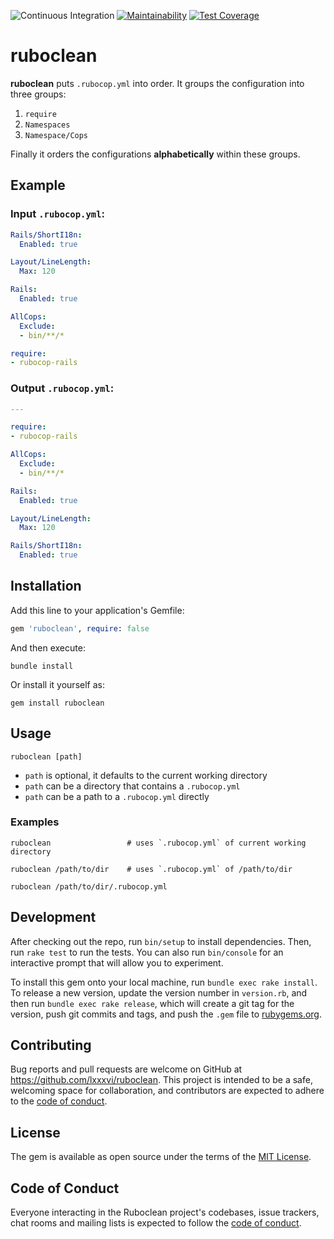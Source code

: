 ![Continuous Integration](https://github.com/lxxxvi/ruboclean/workflows/Continuous%20Integration/badge.svg)
[![Maintainability](https://api.codeclimate.com/v1/badges/a940762e1c0b27caa905/maintainability)](https://codeclimate.com/github/lxxxvi/ruboclean/maintainability)
[![Test Coverage](https://api.codeclimate.com/v1/badges/a940762e1c0b27caa905/test_coverage)](https://codeclimate.com/github/lxxxvi/ruboclean/test_coverage)

# ruboclean

**ruboclean** puts `.rubocop.yml` into order. It groups the configuration into three groups:

1. `require`
2. `Namespaces`
3. `Namespace/Cops`

Finally it orders the configurations **alphabetically** within these groups.

## Example

### Input `.rubocop.yml`:

```yml
Rails/ShortI18n:
  Enabled: true

Layout/LineLength:
  Max: 120

Rails:
  Enabled: true

AllCops:
  Exclude:
  - bin/**/*

require:
- rubocop-rails
```

### Output `.rubocop.yml`:

```yml
---

require:
- rubocop-rails

AllCops:
  Exclude:
  - bin/**/*

Rails:
  Enabled: true

Layout/LineLength:
  Max: 120

Rails/ShortI18n:
  Enabled: true

```


## Installation

Add this line to your application's Gemfile:

```ruby
gem 'ruboclean', require: false
```

And then execute:

```shell
bundle install
```

Or install it yourself as:

```shell
gem install ruboclean
```

## Usage

```shell
ruboclean [path]
```

* `path` is optional, it defaults to the current working directory
* `path` can be a directory that contains a `.rubocop.yml`
* `path` can be a path to a `.rubocop.yml` directly

### Examples

```shell
ruboclean                 # uses `.rubocop.yml` of current working directory
```

```shell
ruboclean /path/to/dir    # uses `.rubocop.yml` of /path/to/dir
```

```shell
ruboclean /path/to/dir/.rubocop.yml
```

## Development

After checking out the repo, run `bin/setup` to install dependencies. Then, run `rake test` to run the tests. You can also run `bin/console` for an interactive prompt that will allow you to experiment.

To install this gem onto your local machine, run `bundle exec rake install`. To release a new version, update the version number in `version.rb`, and then run `bundle exec rake release`, which will create a git tag for the version, push git commits and tags, and push the `.gem` file to [rubygems.org](https://rubygems.org).

## Contributing

Bug reports and pull requests are welcome on GitHub at https://github.com/lxxxvi/ruboclean. This project is intended to be a safe, welcoming space for collaboration, and contributors are expected to adhere to the [code of conduct](https://github.com/lxxxvi/ruboclean/blob/master/CODE_OF_CONDUCT.md).


## License

The gem is available as open source under the terms of the [MIT License](https://opensource.org/licenses/MIT).

## Code of Conduct

Everyone interacting in the Ruboclean project's codebases, issue trackers, chat rooms and mailing lists is expected to follow the [code of conduct](https://github.com/lxxxvi/ruboclean/blob/master/CODE_OF_CONDUCT.md).
